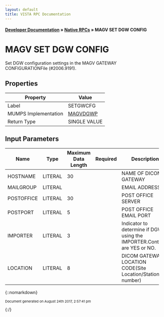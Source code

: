 ```yaml
---
layout: default
title: VISTA RPC Documentation
---
```


#### [Developer Documentation](../index) &#187; [Native RPCs](TableOfContents) &#187; MAGV SET DGW CONFIG<br/>
# MAGV SET DGW CONFIG

Set DGW configuration settings in the MAGV GATEWAY CONFIGURATIONFile (#2006.9191).

## Properties

Property | Value
--- | ---
Label | SETGWCFG
MUMPS Implementation | [MAGVDGWP](http://code.osehra.org/dox/Routine_MAGVDGWP_source.html)
Return Type | SINGLE VALUE


## Input Parameters

Name | Type | Maximum Data Length | Required | Description
--- | --- | --- | --- | ---
HOSTNAME | LITERAL | 30 |  | NAME OF DICOM GATEWAY
MAILGROUP | LITERAL |  |  | EMAIL ADDRESSEE
POSTOFFICE | LITERAL | 30 |  | POST OFFICE SERVER
POSTPORT | LITERAL | 5 |  | POST OFFICE EMAIL PORT
IMPORTER | LITERAL | 3 |  | Indicator to determine if DGW is using the IMPORTER.Contents are YES or NO.
LOCATION | LITERAL | 8 |  | DICOM GATEWAY LOCATION CODE(Site Location/Station number)



{::nomarkdown} <br/><p style="font-size: 11px">Document generated on August 24th 2017, 2:57:41 pm</p>{:/}